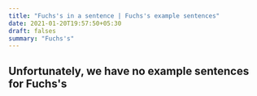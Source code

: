 ```yaml
---
title: "Fuchs's in a sentence | Fuchs's example sentences"
date: 2021-01-20T19:57:50+05:30
draft: falses
summary: "Fuchs's"
---
```

## Unfortunately, we have no example sentences for Fuchs's                 
